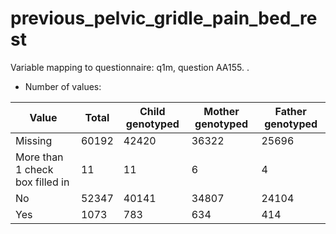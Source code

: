 # previous_pelvic_gridle_pain_bed_rest
Variable mapping to questionnaire: q1m, question AA155.
.
- Number of values:

| Value | Total | Child genotyped | Mother genotyped | Father genotyped |
| ----- | ----- | --------------- | ---------------- | ---------------- |
| Missing | 60192 | 42420 | 36322 | 25696 |
| More than 1 check box filled in | 11 | 11 | 6 |4 |
| No | 52347 | 40141 | 34807 |24104 |
| Yes | 1073 | 783 | 634 |414 |



